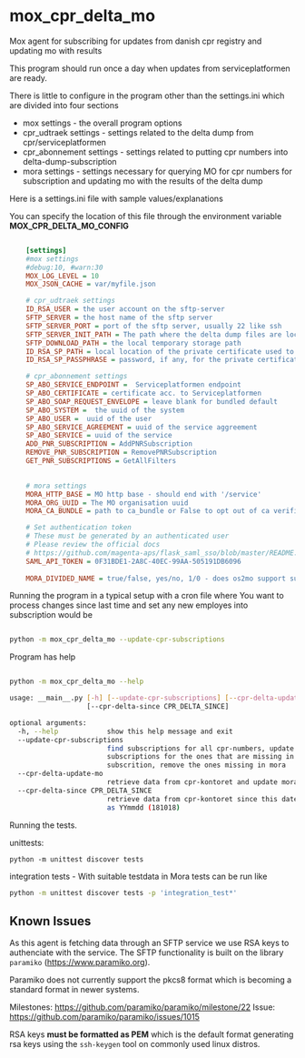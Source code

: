 # mox_cpr_delta_mo

Mox agent for subscribing for updates from danish cpr registry and updating mo with results

This program should run once a day when updates from serviceplatformen are ready.

There is little to configure in the program other than the settings.ini which are divided into four sections

* mox settings - the overall program options
* cpr_udtraek settings - settings related to the delta dump from cpr/serviceplatformen
* cpr_abonnement settings  - settings related to putting cpr numbers into delta-dump-subscription
* mora settings - settings necessary for querying MO for cpr numbers for subscription and updating mo with the results of the delta dump

Here is a settings.ini file with sample values/explanations

You can specify the location of this file through the environment variable **MOX_CPR_DELTA_MO_CONFIG**

``` ini

    [settings]
    #mox settings
    #debug:10, #warn:30
    MOX_LOG_LEVEL = 10
    MOX_JSON_CACHE = var/myfile.json

    # cpr_udtraek settings
    ID_RSA_USER = the user account on the sftp-server
    SFTP_SERVER = the host name of the sftp server
    SFTP_SERVER_PORT = port of the sftp server, usually 22 like ssh 
    SFTP_SERVER_INIT_PATH = The path where the delta dump files are located
    SFTP_DOWNLOAD_PATH = the local temporary storage path
    ID_RSA_SP_PATH = local location of the private certificate used to contact SFTP_SERVER
    ID_RSA_SP_PASSPHRASE = password, if any, for the private certificate

    # cpr_abonnement settings
    SP_ABO_SERVICE_ENDPOINT =  Serviceplatformen endpoint
    SP_ABO_CERTIFICATE = certificate acc. to Serviceplatformen
    SP_ABO_SOAP_REQUEST_ENVELOPE = leave blank for bundled default
    SP_ABO_SYSTEM =  the uuid of the system
    SP_ABO_USER =  uuid of the user
    SP_ABO_SERVICE_AGREEMENT = uuid of the service aggreement
    SP_ABO_SERVICE = uuid of the service
    ADD_PNR_SUBSCRIPTION = AddPNRSubscription
    REMOVE_PNR_SUBSCRIPTION = RemovePNRSubscription
    GET_PNR_SUBSCRIPTIONS = GetAllFilters
 

    # mora settings 
    MORA_HTTP_BASE = MO http base - should end with '/service'
    MORA_ORG_UUID = The MO organisation uuid
    MORA_CA_BUNDLE = path to ca_bundle or False to opt out of ca verification

    # Set authentication token 
    # These must be generated by an authenticated user
    # Please review the official docs
    # https://github.com/magenta-aps/flask_saml_sso/blob/master/README.rst#api-tokens
    SAML_API_TOKEN = 0F31BDE1-2A8C-40EC-99AA-505191DB6096
    
    MORA_DIVIDED_NAME = true/false, yes/no, 1/0 - does os2mo support surname/givenname 

```
Running the program in a typical setup with a cron file where You want to 
process changes since last time and set any new employes into subscription would be

``` bash

python -m mox_cpr_delta_mo --update-cpr-subscriptions

```

Program has help

``` bash

python -m mox_cpr_delta_mo --help

usage: __main__.py [-h] [--update-cpr-subscriptions] [--cpr-delta-update-mo]
                   [--cpr-delta-since CPR_DELTA_SINCE]

optional arguments:
  -h, --help            show this help message and exit
  --update-cpr-subscriptions
                        find subscriptions for all cpr-numbers, update
                        subscriptions for the ones that are missing in
                        subscrition, remove the ones missing in mora
  --cpr-delta-update-mo
                        retrieve data from cpr-kontoret and update mora
  --cpr-delta-since CPR_DELTA_SINCE
                        retrieve data from cpr-kontoret since this date given
                        as YYmmdd (181018)

```


Running the tests.

unittests:

```
python -m unittest discover tests 
```

integration tests - With suitable testdata in Mora tests can be run like

``` bash
python -m unittest discover tests -p 'integration_test*'
```

## Known Issues
As this agent is fetching data through an SFTP service we use RSA keys to authenciate with the service. 
The SFTP functionality is built on the library `paramiko` (https://www.paramiko.org).

Paramiko does not currently support the pkcs8 format which is becoming a standard format in newer systems.

  Milestones: https://github.com/paramiko/paramiko/milestone/22
  Issue: https://github.com/paramiko/paramiko/issues/1015

RSA keys **must be formatted as PEM** which is the default format generating rsa keys
using the `ssh-keygen` tool on commonly used linux distros.
